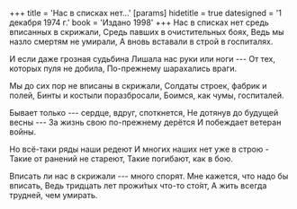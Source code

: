 +++
title = 'Нас в списках нет...'
[params]
  hidetitle = true
  datesigned = '1 декабря 1974 г.'
  book = 'Издано 1998'
+++
Нас в списках нет средь вписанных в скрижали,
Средь павших в очистительных боях,
Ведь мы назло смертям не умирали,
А вновь вставали в строй в госпиталях.

И если даже грозная судьбина
Лишала нас руки или ноги ---
От тех, которых пуля не добила,
По-прежнему шарахались враги.

Мы до сих пор не вписаны в скрижали,
Солдаты строек, фабрик и полей,
Бинты и костыли поразбросали,
Боимся, как чумы, госпиталей.

Бывает только --- сердце, вдруг, споткнется,
Не дотянув до будущей весны ---
За жизнь свою по-прежнему дерётся
И побеждает ветеран войны.

Но всё-таки ряды наши редеют
И многих наших нет уже в строю -<!-- Вариант автора: И многих с нами нет уже в строю -->
Такие от ранений не стареют,
Такие погибают, как в бою.

Вписать ли нас в скрижали --- много спорят.
Мне кажется, что надо бы вписать,
Ведь тридцать лет прожи&#x301;тых что-то сто&#x301;ят,
А жить всегда трудней, чем умирать.

<!-- 1 декабря 1974 г. -->
<!-- Издано 1998 -->
